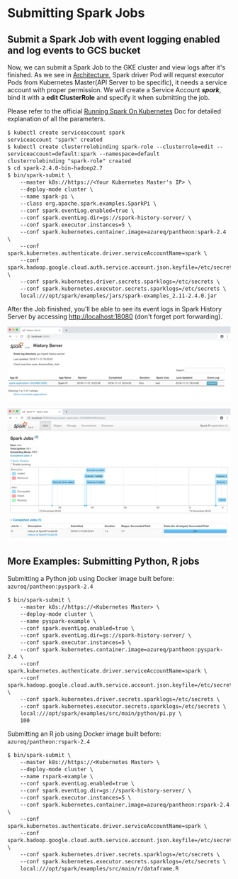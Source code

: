 # Submitting Spark Jobs

## Submit a Spark Job with event logging enabled and log events to GCS bucket

Now, we can submit a Spark Job to the GKE cluster and view logs after it's finished. As we see in [Architecture](/chapter1/architecture.md), Spark driver Pod will request executor Pods from Kubernetes Master\(API Server to be specific\), it needs a service account with proper permission. We will create a Service Account _**spark**_, bind it with a **edit ClusterRole** and specify it when submitting the job.

Please refer to the official [Running Spark On Kubernetes](https://spark.apache.org/docs/latest/running-on-kubernetes.html) Doc for detailed explanation of all the parameters.

```text
$ kubectl create serviceaccount spark
serviceaccount "spark" created
$ kubectl create clusterrolebinding spark-role --clusterrole=edit --serviceaccount=default:spark --namespace=default
clusterrolebinding "spark-role" created
$ cd spark-2.4.0-bin-hadoop2.7
$ bin/spark-submit \
    --master k8s://https://<Your Kubernetes Master's IP> \
    --deploy-mode cluster \
    --name spark-pi \
    --class org.apache.spark.examples.SparkPi \
    --conf spark.eventLog.enabled=true \
    --conf spark.eventLog.dir=gs://spark-history-server/ \
    --conf spark.executor.instances=5 \
    --conf spark.kubernetes.container.image=azureq/pantheon:spark-2.4 \
    --conf spark.kubernetes.authenticate.driver.serviceAccountName=spark \
    --conf spark.hadoop.google.cloud.auth.service.account.json.keyfile=/etc/secrets/sparkonk8s.json \
    --conf spark.kubernetes.driver.secrets.sparklogs=/etc/secrets \
    --conf spark.kubernetes.executor.secrets.sparklogs=/etc/secrets \
    local:///opt/spark/examples/jars/spark-examples_2.11-2.4.0.jar
```

After the Job finished, you'll be able to see its event logs in Spark History Server by accessing [http://localhost:18080](http://localhost:18080) \(don't forget port forwarding\).

![](../../../.gitbook/assets/screen-shot-2018-11-12-at-7.25.49-pm.png)

![](../../../.gitbook/assets/screen-shot-2018-11-12-at-7.26.11-pm.png)

## More Examples: Submitting Python, R jobs

Submitting a Python job using Docker image built before: `azureq/pantheon:pyspark-2.4`

```text
$ bin/spark-submit \
    --master k8s://https://<Kubernetes Master> \
    --deploy-mode cluster \
    --name pyspark-example \
    --conf spark.eventLog.enabled=true \
    --conf spark.eventLog.dir=gs://spark-history-server/ \
    --conf spark.executor.instances=5 \
    --conf spark.kubernetes.container.image=azureq/pantheon:pyspark-2.4 \
    --conf spark.kubernetes.authenticate.driver.serviceAccountName=spark \
    --conf spark.hadoop.google.cloud.auth.service.account.json.keyfile=/etc/secrets/sparkonk8s.json \
    --conf spark.kubernetes.driver.secrets.sparklogs=/etc/secrets \
    --conf spark.kubernetes.executor.secrets.sparklogs=/etc/secrets \
    local:///opt/spark/examples/src/main/python/pi.py \
    100
```

Submitting an R job using Docker image built before: `azureq/pantheon:rspark-2.4`

```text
$ bin/spark-submit \
    --master k8s://https://<Kubernetes Master> \
    --deploy-mode cluster \
    --name rspark-example \
    --conf spark.eventLog.enabled=true \
    --conf spark.eventLog.dir=gs://spark-history-server/ \
    --conf spark.executor.instances=5 \
    --conf spark.kubernetes.container.image=azureq/pantheon:rspark-2.4 \
    --conf spark.kubernetes.authenticate.driver.serviceAccountName=spark \
    --conf spark.hadoop.google.cloud.auth.service.account.json.keyfile=/etc/secrets/sparkonk8s.json \
    --conf spark.kubernetes.driver.secrets.sparklogs=/etc/secrets \
    --conf spark.kubernetes.executor.secrets.sparklogs=/etc/secrets \
    local:///opt/spark/examples/src/main/r/dataframe.R
```

